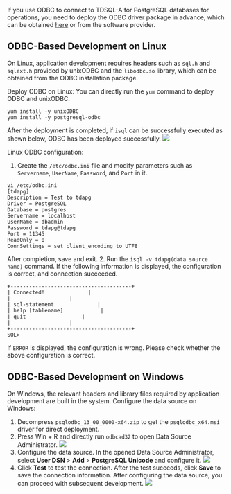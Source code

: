 
If you use ODBC to connect to TDSQL-A for PostgreSQL databases for operations, you need to deploy the ODBC driver package in advance, which can be obtained [here](https://odbc.postgresql.org/) or from the software provider.

## ODBC-Based Development on Linux
On Linux, application development requires headers such as `sql.h` and `sqlext.h` provided by unixODBC and the `libodbc.so` library, which can be obtained from the ODBC installation package.

Deploy ODBC on Linux:
You can directly run the `yum` command to deploy ODBC and unixODBC.
```
yum install -y unixODBC
yum install -y postgresql-odbc
```
After the deployment is completed, if `isql` can be successfully executed as shown below, ODBC has been deployed successfully.
![](https://main.qcloudimg.com/raw/c0298cbf0e7988583dc6ccaccf16b6ac.png)

Linux ODBC configuration:
1. Create the `/etc/odbc.ini` file and modify parameters such as `Servername`, `UserName`, `Password`, and `Port` in it.
```
vi /etc/odbc.ini 
[tdapg]
Description = Test to tdapg
Driver = PostgreSQL
Database = postgres
Servername = localhost
UserName = dbadmin
Password = tdapg@tdapg
Port = 11345
ReadOnly = 0
ConnSettings = set client_encoding to UTF8
```
After completion, save and exit.
2. Run the `isql -v tdapg(data source name)` command.
If the following information is displayed, the configuration is correct, and connection succeeded.
```
+---------------------------------------+
| Connected!              |
|                   |
| sql-statement              |
| help [tablename]            |
| quit                  |
|                   |
+---------------------------------------+
SQL>
```
If `ERROR` is displayed, the configuration is wrong. Please check whether the above configuration is correct.

## ODBC-Based Development on Windows
On Windows, the relevant headers and library files required by application development are built in the system.
Configure the data source on Windows:
1. Decompress `psqlodbc_13_00_0000-x64.zip` to get the `psqlodbc_x64.msi` driver for direct deployment.
2. Press Win + R and directly run `odbcad32` to open Data Source Administrator.
![](https://main.qcloudimg.com/raw/225c100597f30cef8af2cbc7ed81c8ac.png)
3. Configure the data source. In the opened Data Source Administrator, select **User DSN** > **Add** > **PostgreSQL Unicode** and configure it.
![](https://main.qcloudimg.com/raw/03fee0de11884517bca025f654727b5a.png)
4. Click **Test** to test the connection. After the test succeeds, click **Save** to save the connection information. After configuring the data source, you can proceed with subsequent development.
![](https://main.qcloudimg.com/raw/22d3aa82b7591b0bbe70acd26495b595.png)
